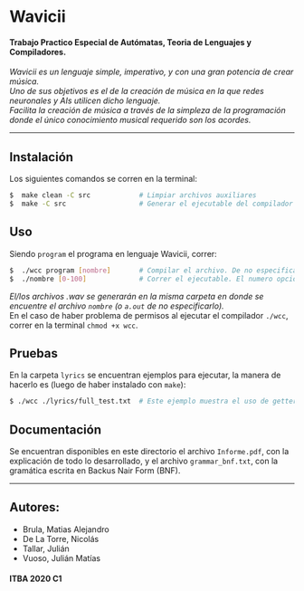 # Wavicii #

#### Trabajo Practico Especial de Autómatas, Teoria de Lenguajes y Compiladores.


*Wavicii es un lenguaje simple, imperativo, y con una gran potencia de crear música.    
Uno de sus objetivos es el de la creación de música en la que redes neuronales y AIs utilicen dicho lenguaje.   
Facilita la creación de música a través de la simpleza de la programación donde el único conocimiento musical requerido son los acordes.*

--- 

## Instalación
Los siguientes comandos se corren en la terminal:
``` bash
$  make clean -C src			# Limpiar archivos auxiliares
$  make -C src					# Generar el ejecutable del compilador
```

## Uso
Siendo `program` el programa en lenguaje Wavicii, correr:
```bash
$  ./wcc program [nombre]		# Compilar el archivo. De no especificar el nombre del ejecutable de salida será por default a.out
$  ./nombre	[0-100]				# Correr el ejecutable. El numero opcional es el volumen máximo de salida de los audios. Por default es 50
```
*El/los archivos .wav se generarán en la misma carpeta en donde se encuentre el archivo `nombre` (o `a.out` de no especificarlo).*  
En el caso de haber problema de permisos al ejecutar el compilador `./wcc`, correr en la terminal `chmod +x wcc`.

## Pruebas
En la carpeta `lyrics` se encuentran ejemplos para ejecutar, la manera de hacerlo es (luego de haber instalado con `make`):
```bash
$ ./wcc ./lyrics/full_test.txt 	# Este ejemplo muestra el uso de getters y prints. El resto genera melodias al ejecutarlos
```

## Documentación
Se encuentran disponibles en este directorio el archivo `Informe.pdf`, con la explicación de todo lo desarrollado, y el archivo `grammar_bnf.txt`, con la gramática escrita en Backus Nair Form (BNF).

---

## Autores: 
+ Brula, Matias Alejandro
+ De La Torre, Nicolás
+ Tallar, Julián
+ Vuoso, Julián Matías


####  ITBA 2020 C1 